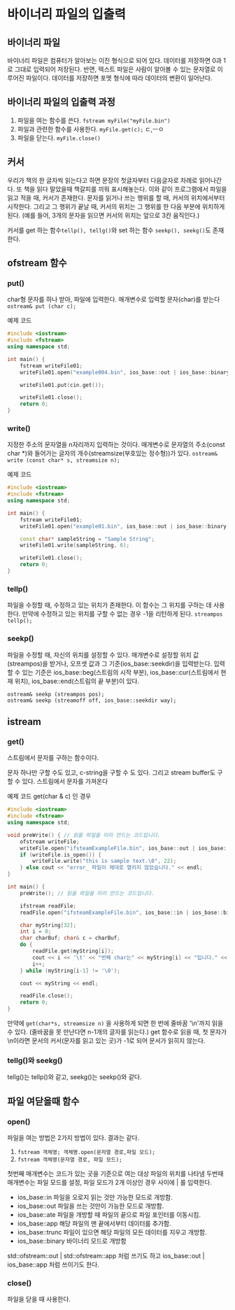 # 바이너리 파일의 입출력

## 바이너리 파일

바이너리 파일은 컴퓨터가 알아보는 이진 형식으로 되어 있다.
데이터를 저장하면 0과 1로 그대로 입력되어 저장된다.
반면, 텍스트 파일은 사람이 알아볼 수 있는 문자열로 이루어진 파일이다.
데이터를 저장하면 포멧 형식에 따라 데이터의 변환이 일어난다.

## 바이너리 파일의 입출력 과정
1. 파일을 여는 함수를 쓴다. ``` fstream myFile("myFile.bin") ```
2. 파일과 관련한 함수를 사용한다. ``` myFile.get(c); ``` ㄷ,ㅡㅇ
3. 파일을 닫는다. ``` myFile.close() ```

## 커서
우리가 책의 한 글자씩 읽는다고 하면 문장의 첫글자부터 다음글자로 차례로 읽어나간다. 또 책을 읽다 말았을때 책갈피를 끼워 표시해놓는다.
이와 같이 프로그램에서 파일을 읽고 적을 때, 커서가 존재한다.
문자를 읽거나 쓰는 행위를 할 때, 커서의 위치에서부터 시작한다.
그리고 그 행위가 끝날 때, 커서의 위치는 그 행위를 한 다음 부분에 위치하게 된다.
(예를 들어, 3개의 문자을 읽으면 커서의 위치는 앞으로 3칸 움직인다.)

커서를 get 하는 함수`` tellp(), tellg() ``와 set 하는 함수 `` seekp(), seekg() ``도 존재한다.

## ofstream 함수
### put()
char형 문자를 하나 받아, 파일에 입력한다.
매개변수로 입력할 문자(char)를 받는다
```ostream& put (char c);```

예제 코드
```C++
#include <iostream>
#include <fstream>
using namespace std;

int main() {
    fstream writeFile01;
    writeFile01.open("example004.bin", ios_base::out | ios_base::binary);

    writeFile01.put(cin.get());

    writeFile01.close();
    return 0;
}
```
### write()
지정한 주소의 문자열을 n자리까지 입력하는 것이다.
매개변수로 문자열의 주소(const char *)와 들어가는 글자의 개수(streamsize(부호있는 정수형))가 있다.
```ostream& write (const char* s, streamsize n);```

예제 코드
```C++
#include <iostream>
#include <fstream>
using namespace std;

int main() {
    fstream writeFile01;
    writeFile01.open("example01.bin", ios_base::out | ios_base::binary);

    const char* sampleString = "Sample String";
    writeFile01.write(sampleString, 6);

    writeFile01.close();
    return 0;
}
```
### tellp()
파일을 수정할 때, 수정하고 있는 위치가 존재한다. 이 함수는 그 위치를 구하는 데 사용한다.
만약에 수정하고 있는 위치를 구할 수 없는 경우 -1을 리턴하게 된다.
```streampos tellp();```

### seekp()
파일을 수정할 때, 자신의 위치를 설정할 수 있다.
매개변수로 설정할 위치 값(streampos)을 받거나, 오프셋 값과 그 기준(ios_base::seekdir)을 입력받는다.
입력할 수 있는 기준은 ios_base::beg(스트림의 시작 부분), ios_base::cur(스트림에서 현재 위치), ios_base::end(스트림의 끝 부분)이 있다.
```
ostream& seekp (streampos pos);
ostream& seekp (streamoff off, ios_base::seekdir way);
```

##  istream
### get()
스트림에서 문자를 구하는 함수이다.

문자 하나만 구할 수도 있고, c-string을 구할 수 도 있다. 그리고 stream buffer도 구할 수 있다.
스트림에서 문자를 가져온다

예제 코드 get(char & c) 인 경우
```C++
#include <iostream>
#include <fstream>
using namespace std;

void preWrite() { // 읽을 파일을 미리 만드는 코드입니다.
    ofstream writeFile;
    writeFile.open("ifsteamExampleFile.bin", ios_base::out | ios_base::binary | ios_base::trunc ); // 파일을 연다.
    if (writeFile.is_open()) {
        writeFile.write("this is sample text.\0", 22);
    } else cout << "error_ 파일이 제대로 열리지 않았습니다." << endl;
}

int main() {
    preWrite(); // 읽을 파일을 미리 만드는 코드입니다.

    ifstream readFile;
    readFile.open("ifsteamExampleFile.bin", ios_base::in | ios_base::binary );

    char myString[32];
    int i = 0;
    char charBuf; char& c = charBuf;
    do {
        readFile.get(myString[i]);
        cout << i << '\t' << "번째 char는" << myString[i] << "입니다." << endl;
        i++;
    } while (myString[i-1] != '\0');

    cout << myString << endl;

    readFile.close();
    return 0;
}
```
만약에 ``` get(char*s, streamsize n) ``` 을 사용하게 되면
한 번에 줄바꿈 '\n'까지 읽을 수 있다. (줄바꿈을 못 만난다면 n-1개의 글자를 읽는다.)
get 함수로 읽을 때, 첫 문자가 \n이라면 문서의 커서(문자를 읽고 있는 곳)가 -1로 되어 문서가 읽히지 않는다.


### tellg()와 seekg()
tellg()는 tellp()와 같고, seekg()는 seekp()와 같다.

## 파일 여닫을때 함수
### open()
파일을 여는 방법은 2가지 방법이 있다. 결과는 같다.
1) ```fstream 객체명; 객체명.open(문자열 경로,파일 모드);```
2) ```fstream 객체명(문자열 경로, 파일 모드);```

첫번째 매개변수는 코드가 있는 곳을 기준으로 여는 대상 파일의 위치를 나타냄
두번때 매개변수는 파일 모드를 설정, 파일 모드가 2개 이상인 경우 사이에 | 를 입력한다.

* ios_base::in	파일을 오로지 읽는 것만 가능한 모드로 개방함.
* ios_base::out	파일을 쓰는 것만이 가능한 모드로 개방함.
* ios_base::ate	파일을 개방할 때 파일의 끝으로 파일 포인터를 이동시킴.
* ios_base::app	해당 파일의 맨 끝에서부터 데이터를 추가함.
* ios_base::trunc	파일이 있으면 해당 파일의 모든 데이터를 지우고 개방함.
* ios_base::binary	바이너리 모드로 개방함

std::ofstream::out | std::ofstream::app 처럼 쓰기도 하고
ios_base::out | ios_base::app 처럼 쓰이기도 한다.

### close()
파일을 닫을 때 사용한다.
